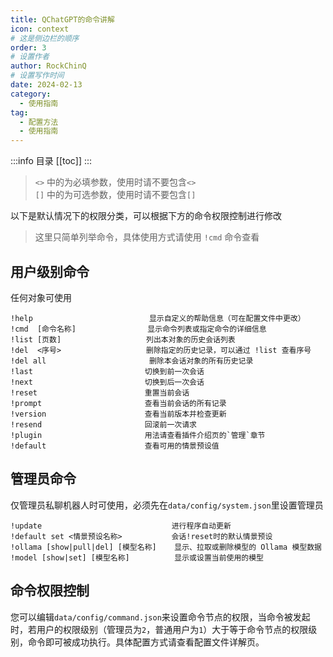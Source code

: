 ```yaml
---
title: QChatGPT的命令讲解
icon: context
# 这是侧边栏的顺序
order: 3
# 设置作者
author: RockChinQ
# 设置写作时间
date: 2024-02-13
category:
  - 使用指南
tag:
  - 配置方法
  - 使用指南
---
```



:::info 目录
[[toc]]
:::


> `<>` 中的为必填参数，使用时请不要包含`<>`  
> `[]` 中的为可选参数，使用时请不要包含`[]`

以下是默认情况下的权限分类，可以根据下方的命令权限控制进行修改

> 这里只简单列举命令，具体使用方式请使用 `!cmd` 命令查看

## 用户级别命令

任何对象可使用

```
!help                          显示自定义的帮助信息（可在配置文件中更改）
!cmd  [命令名称]                显示命令列表或指定命令的详细信息
!list [页数]                   列出本对象的历史会话列表
!del  <序号>                   删除指定的历史记录，可以通过 !list 查看序号
!del all                       删除本会话对象的所有历史记录
!last                         切换到前一次会话
!next                         切换到后一次会话
!reset                        重置当前会话
!prompt                       查看当前会话的所有记录
!version                      查看当前版本并检查更新
!resend                       回滚前一次请求
!plugin                       用法请查看插件介绍页的`管理`章节
!default                      查看可用的情景预设值
```

## 管理员命令

仅管理员私聊机器人时可使用，必须先在`data/config/system.json`里设置管理员

```
!update                             进行程序自动更新
!default set <情景预设名称>           会话!reset时的默认情景预设
!ollama [show|pull|del] [模型名称]    显示、拉取或删除模型的 Ollama 模型数据
!model [show|set] [模型名称]          显示或设置当前使用的模型
```

## 命令权限控制

您可以编辑`data/config/command.json`来设置命令节点的权限，当命令被发起时，若用户的权限级别（管理员为`2`，普通用户为`1`）大于等于命令节点的权限级别，命令即可被成功执行。具体配置方式请查看配置文件详解页。
